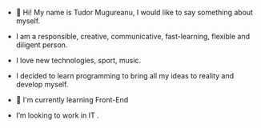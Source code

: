 - 👋 Hi! My name is Tudor Mugureanu, I would like to say something about myself.
- I am a responsible, creative, communicative, fast-learning, flexible and diligent person.
-  I love new technologies, sport, music.
-   I decided to learn programming to bring all my ideas 
to reality and develop myself.

- 🌱  I'm  currently  learning Front-End
-  I’m looking to work in IT .




